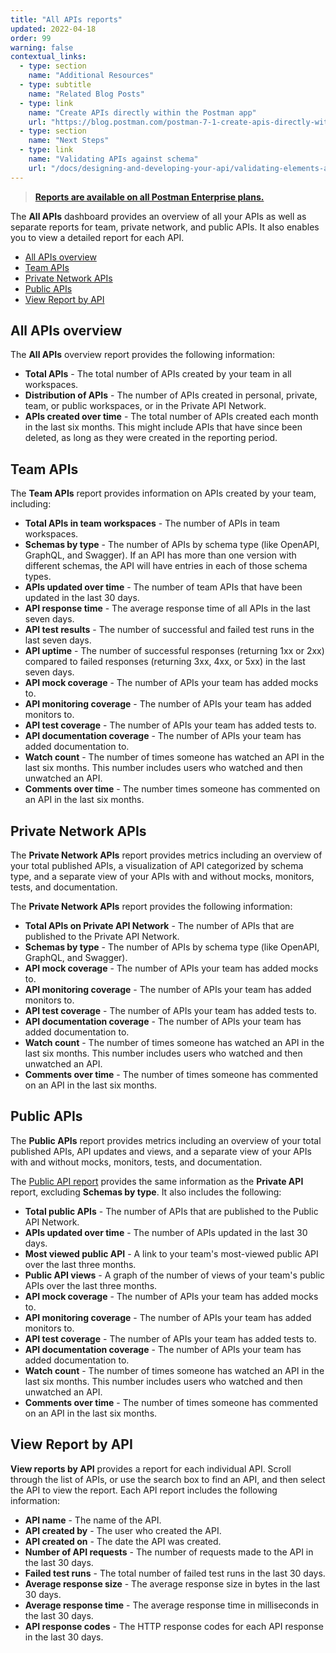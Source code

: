 ```yaml
---
title: "All APIs reports"
updated: 2022-04-18
order: 99
warning: false
contextual_links:
  - type: section
    name: "Additional Resources"
  - type: subtitle
    name: "Related Blog Posts"
  - type: link
    name: "Create APIs directly within the Postman app"
    url: "https://blog.postman.com/postman-7-1-create-apis-directly-within-the-postman-app/"
  - type: section
    name: "Next Steps"
  - type: link
    name: "Validating APIs against schema"
    url: "/docs/designing-and-developing-your-api/validating-elements-against-schema/"
---
```


> [__Reports are available on all Postman Enterprise plans.__](https://www.postman.com/pricing)

The __All APIs__ dashboard provides an overview of all your APIs as well as separate reports for team, private network, and public APIs. It also enables you to view a detailed report for each API.

* [All APIs overview](#all-apis-overview)
* [Team APIs](#team-apis)
* [Private Network APIs](#private-network-apis)
* [Public APIs](#public-apis)
* [View Report by API](#view-report-by-api)

## All APIs overview

The **All APIs** overview report provides the following information:

* **Total APIs** - The total number of APIs created by your team in all workspaces.
* **Distribution of APIs** - The number of APIs created in personal, private, team, or public workspaces, or in the Private API Network.
* **APIs created over time** - The total number of APIs created each month in the last six months. This might include APIs that have since been deleted, as long as they were created in the reporting period.

## Team APIs

The **Team APIs** report provides information on APIs created by your team, including:

* **Total APIs in team workspaces** - The number of APIs in team workspaces.
* **Schemas by type** - The number of APIs by schema type (like OpenAPI, GraphQL, and Swagger). If an API has more than one version with different schemas, the API will have entries in each of those schema types.
* **APIs updated over time** - The number of team APIs that have been updated in the last 30 days.
* **API response time** - The average response time of all APIs in the last seven days.
* **API test results** - The number of successful and failed test runs in the last seven days.
* **API uptime** - The number of successful responses (returning 1xx or 2xx) compared to failed responses (returning 3xx, 4xx, or 5xx) in the last seven days.
* **API mock coverage** - The number of APIs your team has added mocks to.
* **API monitoring coverage** - The number of APIs your team has added monitors to.
* **API test coverage** - The number of APIs your team has added tests to.
* **API documentation coverage** - The number of APIs your team has added documentation to.
* **Watch count** - The number of times someone has watched an API in the last six months. This number includes users who watched and then unwatched an API.
* **Comments over time** - The number times someone has commented on an API in the last six months.

## Private Network APIs

The __Private Network APIs__ report provides metrics including an overview of your total published APIs, a visualization of API categorized by schema type, and a separate view of your APIs with and without mocks, monitors, tests, and documentation.

The __Private Network APIs__ report provides the following information:

* __Total APIs on Private API Network__ - The number of APIs that are published to the Private API Network.
* __Schemas by type__ - The number of APIs by schema type (like OpenAPI, GraphQL, and Swagger).
* __API mock coverage__ - The number of APIs your team has added mocks to.
* __API monitoring coverage__ - The number of APIs your team has added monitors to.
* __API test coverage__ - The number of APIs your team has added tests to.
* __API documentation coverage__ - The number of APIs your team has added documentation to.
* **Watch count** - The number of times someone has watched an API in the last six months. This number includes users who watched and then unwatched an API.
* **Comments over time** - The number of times someone has commented on an API in the last six months.

## Public APIs

The __Public APIs__ report provides metrics including an overview of your total published APIs, API updates and views, and a separate view of your APIs with and without mocks, monitors, tests, and documentation.

The [Public API report](#private-network-apis) provides the same information as the **Private API** report, excluding __Schemas by type__. It also includes the following:

* **Total public APIs** - The number of APIs that are published to the Public API Network.
* **APIs updated over time** - The number of APIs updated in the last 30 days.
* **Most viewed public API** - A link to your team's most-viewed public API over the last three months.
* **Public API views** - A graph of the number of views of your team's public APIs over the last three months.
* **API mock coverage** - The number of APIs your team has added mocks to.
* **API monitoring coverage** - The number of APIs your team has added monitors to.
* **API test coverage** - The number of APIs your team has added tests to.
* **API documentation coverage** - The number of APIs your team has added documentation to.
* **Watch count** - The number of times someone has watched an API in the last six months. This number includes users who watched and then unwatched an API.
* **Comments over time** - The number of times someone has commented on an API in the last six months.

## View Report by API

__View reports by API__ provides a report for each individual API. Scroll through the list of APIs, or use the search box to find an API, and then select the API to view the report. Each API report includes the following information:

* **API name** - The name of the API.
* **API created by** - The user who created the API.
* **API created on** - The date the API was created.
* **Number of API requests** - The number of requests made to the API in the last 30 days.
* **Failed test runs** - The total number of failed test runs in the last 30 days.
* **Average response size** - The average response size in bytes in the last 30 days.
* **Average response time** - The average response time in milliseconds in the last 30 days.
* **API response codes** - The HTTP response codes for each API response in the last 30 days.
